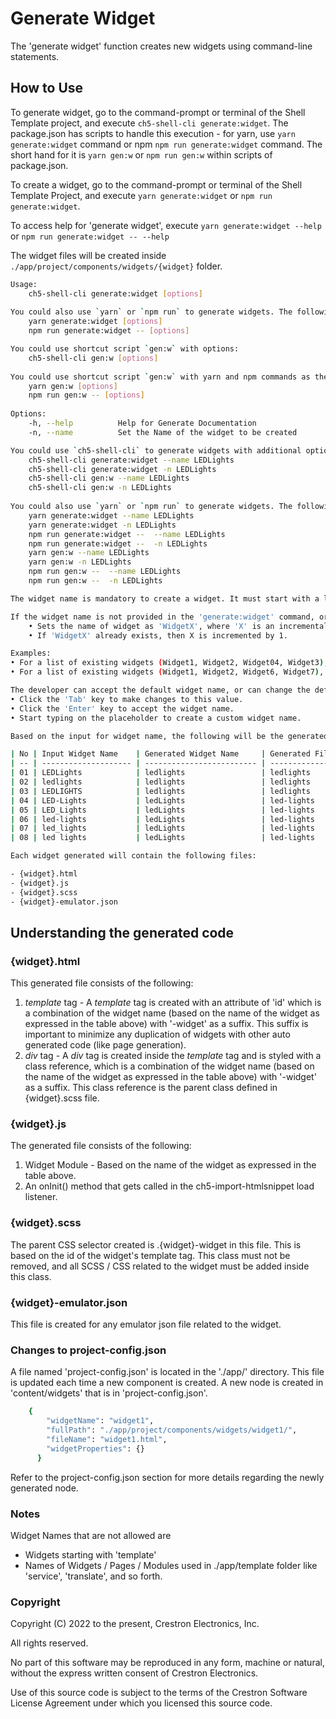 # Generate Widget

The 'generate widget' function creates new widgets using command-line statements.

## How to Use

To generate widget, go to the command-prompt or terminal of the Shell Template project, and execute `ch5-shell-cli generate:widget`.
The package.json has scripts to handle this execution - for yarn, use `yarn generate:widget` command or npm  `npm run generate:widget` command. The short hand for it is `yarn gen:w` or `npm run gen:w` within scripts of package.json.

To create a widget, go to the command-prompt or terminal of the Shell Template Project, and execute `yarn generate:widget` or `npm run generate:widget`.

To access help for 'generate widget', execute `yarn generate:widget --help` or `npm run generate:widget -- --help`

The widget files will be created inside `./app/project/components/widgets/{widget}` folder.

```bash
Usage:
    ch5-shell-cli generate:widget [options]
    
You could also use `yarn` or `npm run` to generate widgets. The following are the commands:
    yarn generate:widget [options]
    npm run generate:widget -- [options]

You could use shortcut script `gen:w` with options:
    ch5-shell-cli gen:w [options]
    
You could use shortcut script `gen:w` with yarn and npm commands as the following:
    yarn gen:w [options]
    npm run gen:w -- [options]
    
Options:
    -h, --help          Help for Generate Documentation
    -n, --name          Set the Name of the widget to be created

You could use `ch5-shell-cli` to generate widgets with additional options. The following are some examples:
    ch5-shell-cli generate:widget --name LEDLights
    ch5-shell-cli generate:widget -n LEDLights
    ch5-shell-cli gen:w --name LEDLights
    ch5-shell-cli gen:w -n LEDLights
    
You could also use `yarn` or `npm run` to generate widgets. The following are the commands:
    yarn generate:widget --name LEDLights
    yarn generate:widget -n LEDLights
    npm run generate:widget --  --name LEDLights
    npm run generate:widget --  -n LEDLights
    yarn gen:w --name LEDLights
    yarn gen:w -n LEDLights
    npm run gen:w --  --name LEDLights
    npm run gen:w --  -n LEDLights

The widget name is mandatory to create a widget. It must start with a letter and can contain letters, hyphens, spaces, underscores, and numbers.

If the widget name is not provided in the 'generate:widget' command, or if the widget name is incorrect, the developer will be prompted to enter a widget name, and a default value for the widget name will be displayed. This widget name will be set with the following rules:
    • Sets the name of widget as 'WidgetX', where 'X' is an incremental number.
    • If 'WidgetX' already exists, then X is incremented by 1.

Examples:
• For a list of existing widgets (Widget1, Widget2, Widget04, Widget3), the new prompted widget name would be Widget4.
• For a list of existing widgets (Widget1, Widget2, Widget6, Widget7), the new prompted widget name would be Widget3.

The developer can accept the default widget name, or can change the default widget name as needed. The default is widget name is displayed as a placeholder in the terminal window. Some additional features to modify default widget name are as follows:
• Click the 'Tab' key to make changes to this value.
• Click the 'Enter' key to accept the widget name.
• Start typing on the placeholder to create a custom widget name.

Based on the input for widget name, the following will be the generated widgets and file or folder names:

| No | Input Widget Name    | Generated Widget Name     | Generated File and Folder Names |
| -- | -------------------- | ------------------------- | ------------------------------- |
| 01 | LEDLights            | ledlights                 | ledlights                       |
| 02 | ledlights            | ledlights                 | ledlights                       |
| 03 | LEDLIGHTS            | ledlights                 | ledlights                       |
| 04 | LED-Lights           | ledLights                 | led-lights                      |
| 05 | LED_Lights           | ledLights                 | led-lights                      |
| 06 | led-lights           | ledLights                 | led-lights                      |
| 07 | led_lights           | ledLights                 | led-lights                      |
| 08 | led lights           | ledLights                 | led-lights                      |

Each widget generated will contain the following files:

- {widget}.html
- {widget}.js
- {widget}.scss
- {widget}-emulator.json
```

## Understanding the generated code

### {widget}.html

This generated file consists of the following:

1. *template* tag - A *template* tag is created with an attribute of 'id' which is a combination of the widget name (based on the name of the widget as expressed in the table above) with '-widget' as a suffix. This suffix is important to minimize any duplication of widgets with other auto generated code (like page generation).
2. *div* tag - A *div* tag is created inside the *template* tag and is styled with a class reference, which is a combination of the widget name (based on the name of the widget as expressed in the table above) with '-widget' as a suffix. This class reference is the parent class defined in {widget}.scss file.

### {widget}.js

The generated file consists of the following:

1. Widget Module - Based on the name of the widget as expressed in the table above.
2. An onInit() method that gets called in the ch5-import-htmlsnippet load listener.

### {widget}.scss

The parent CSS selector created is .{widget}-widget in this file. This is based on the id of the widget's template tag. This class must not be removed, and all SCSS / CSS related to the widget must be added inside this class.

### {widget}-emulator.json

This file is created for any emulator json file related to the widget.

### Changes to project-config.json

A file named 'project-config.json' is located in the './app/' directory. This file is updated each time a new component is created. A new node is created in 'content/widgets' that is in 'project-config.json'.

```bash
    {
        "widgetName": "widget1",
        "fullPath": "./app/project/components/widgets/widget1/",
        "fileName": "widget1.html",
        "widgetProperties": {}
      }
```

Refer to the project-config.json section for more details regarding the newly generated node.

### Notes

Widget Names that are not allowed are

- Widgets starting with 'template'
- Names of Widgets / Pages / Modules used in ./app/template folder like 'service', 'translate', and so forth.

### Copyright

Copyright (C) 2022 to the present, Crestron Electronics, Inc.

All rights reserved.

No part of this software may be reproduced in any form, machine
or natural, without the express written consent of Crestron Electronics.

Use of this source code is subject to the terms of the Crestron Software License Agreement
under which you licensed this source code.